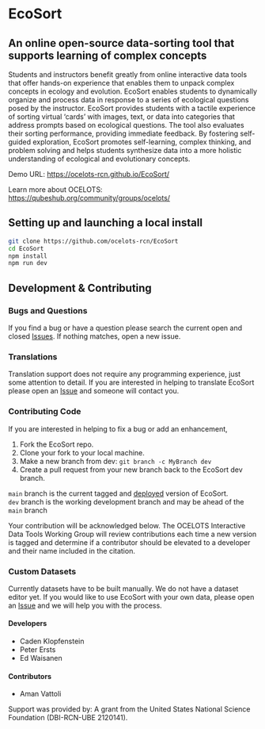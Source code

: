 # EcoSort
## An online open-source data-sorting tool that supports learning of complex concepts

Students and instructors benefit greatly from online interactive data tools that offer hands-on experience that enables them to unpack complex concepts in ecology and evolution. EcoSort enables students to dynamically organize and process data in response to a series of ecological questions posed by the instructor. EcoSort provides students with a tactile experience of sorting virtual ‘cards’ with images, text, or data into categories that address prompts based on ecological questions. The tool also evaluates their sorting performance, providing immediate feedback. By fostering self-guided exploration, EcoSort promotes self-learning, complex thinking, and problem solving and helps students synthesize data into a more holistic understanding of ecological and evolutionary concepts.

Demo URL: https://ocelots-rcn.github.io/EcoSort/

Learn more about OCELOTS: https://qubeshub.org/community/groups/ocelots/

## Setting up and launching a local install
```bash
git clone https://github.com/ocelots-rcn/EcoSort
cd EcoSort
npm install
npm run dev
```
## Development & Contributing
### Bugs and Questions
If you find a bug or have a question please search the current open and closed [Issues](https://github.com/ocelots-rcn/EcoSort/issues). If nothing matches, open a new issue.

### Translations
Translation support does not require any programming experience, just some attention to detail. If you are interested in helping to translate EcoSort please open an [Issue](https://github.com/ocelots-rcn/EcoSort/issues) and someone will contact you. 

### Contributing Code
If you are interested in helping to fix a bug or add an enhancement,
1. Fork the EcoSort repo.
2. Clone your fork to your local machine. 
3. Make a new branch from dev: `git branch -c MyBranch dev`
4. Create a pull request from your new branch back to the EcoSort dev branch.

`main` branch is the current tagged and [deployed](https://ocelots-rcn.github.io/EcoSort/) version of EcoSort.  
`dev` branch is the working development branch and may be ahead of the `main` branch

Your contribution will be acknowledged below. The OCELOTS Interactive Data Tools Working Group will review contributions each time a new version is tagged and determine if a contributor should be elevated to a developer and their name included in the citation. 

### Custom Datasets
Currently datasets have to be built manually. We do not have a dataset editor yet. If you would like to use EcoSort with your own data, please open an [Issue](https://github.com/ocelots-rcn/EcoSort/issues) and we will help you with the process.

#### Developers
- Caden Klopfenstein
- Peter Ersts
- Ed Waisanen
#### Contributors
- Aman Vattoli

Support was provided by: A grant from the United States National Science Foundation (DBI-RCN-UBE 2120141).
